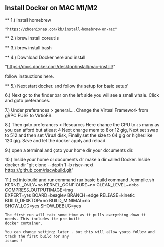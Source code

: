 ## Install Docker on MAC M1/M2

** 1.) install homebrew

    "https://phoenixnap.com/kb/install-homebrew-on-mac"

** 2.) brew install coreutils

** 3.) brew install bash

** 4.) Download Docker here and install

   "https://docs.docker.com/desktop/install/mac-install/"

   follow instructions here.

** 5.) Next start docker. and follow the setup for basic setup'

6.) Next go to the finder bar on the left side you will see a small whale.
    Click and goto preferances.

7.) Under preferances > general....
    Change the Virtual Framework from gRPC FUSE to VirtioFS.

8.) Then goto preferances > Resources
    Here change the CPU to as many as you can afford but atleast 4 
    Next change mem to 8 or 12 gig, 
    Next set swap to 512 and then set Virual disk,
    Finally set the size to 64 gig or higher.like 120 gig. Save and let the docker apply and reload. 

9.) open a terminal and goto your home dir your documents dir.

10.) Inside your home or documents dir make a dir called Docker.
    Inside docker dir "git clone --depth 1 -b riscv-next https://github.com/riscv/build.git"

11.) cd into build and run command run basic build command
    ./compile.sh KERNEL_ONLY=no KERNEL_CONFIGURE=no CLEAN_LEVEL=debs  COMPRESS_OUTPUTIMAGE=img \
    EXPERT=yes BOARD=beaglev BRANCH=edge RELEASE=kinetic BUILD_DESKTOP=no BUILD_MINIMAL=no \
    SHOW_LOG=yes SHOW_DEBUG=yes

    The first run will take some time as it pulls everything down it needs. This includes the pre-built
    docker container.

    You can change settings later . but this will allow youto follow and track the first build for any 
    issues !

